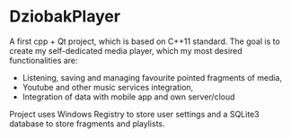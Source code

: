 # DziobakPlayer
A first cpp + Qt project, which is based on C++11 standard. The goal is to create my self-dedicated media player, which my most desired functionalities are:
  - Listening, saving and managing favourite pointed fragments of media,
  - Youtube and other music services integration,
  - Integration of data with mobile app and own server/cloud

Project uses Windows Registry to store user settings and a SQLite3 database to store fragments and playlists.



